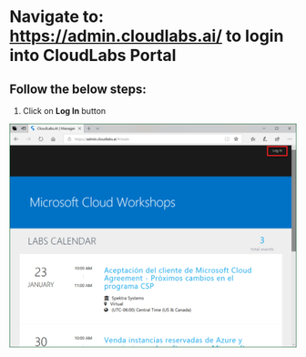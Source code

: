 
# Navigate to: https://admin.cloudlabs.ai/ to login into CloudLabs Portal

## Follow the below steps:
1. Click on **Log In** button

![](images/imagelogin1.png)



